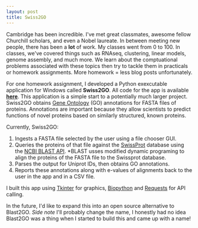 ```yaml
---
layout: post
title: Swiss2GO 
---
```


Cambridge has been incredible. I've met great classmates, awesome fellow Churchill scholars, and even a Nobel laureate. In between meeting new people, there has been a **lot** of work. My classes went from 0 to 100. In classes, we've covered things such as RNAseq, clustering, linear models, genome assembly, and much more. We learn about the comptuational problems associated with these topics then try to tackle them in practicals or homework assignments. More homework = less blog posts unfortunately. 

For one homework assignment, I developed a Python exexcutable application for Windows called **Swiss2GO**. All code for the app is available [**here**](https://github.com/bkompa/Swiss2GO). This application is a simple start to a potentially much larger project. Swiss2GO obtains [Gene Ontology](http://geneontology.org/) (GO) annotations for FASTA files of proteins. Annotations are important because they allow scientists to predict functions of novel proteins based on similarly structured, known proteins. 


Currently, Swiss2GO:
1. Ingests a FASTA file selected by the user using a file chooser GUI.
2. Queries the proteins of that file against the [SwissProt](http://www.uniprot.org/) database using the [NCBI BLAST API](https://blast.ncbi.nlm.nih.gov/Blast.cgi).
  *BLAST usses modified dynamic programing to align the proteins of the FASTA file to the Swissprot database. 
3. Parses the output for Uniprot IDs, then obtains GO annotations.
4. Reports these annotations along with e-values of alignments back to the user in the app and in a CSV file. 

I built this app using [Tkinter](https://docs.python.org/2/library/tkinter.html) for graphics, [Biopython](http://biopython.org/) and [Requests](http://docs.python-requests.org/en/master/) for API calling. 

In the future, I'd like to expand this into an open source alternative to Blast2GO. *Side note* I'll probably change the name, I honestly had no idea Blast2GO was a thing when I started to build this and came up with a name! 
